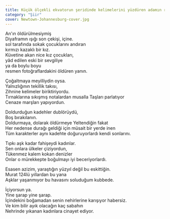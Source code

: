 ```yaml
---
title: Küçük ölçekli ekvatorun şeridinde kelimelerini yüzdüren adamın romantizması
category: "Şiir"
cover: Newtown-Johannesburg-cover.jpg
---
```


An'ın öldürülmesiymiş<br/>
Diyaframın ışığı son çekişi, içine.<br/>
sol tarafında sokak çocuklarını andıran<br/>
kırmızı kazaklı bir kız.<br/>
Küvetine akan nice kız çocukları,<br/>
yâd edilen eski bir sevgiliye<br/>
ya da boylu boyu<br/>
resmen fotoğraflardakini öldüren yanın.<br/>

Çoğaltmaya meyilliydin oysa.<br/>
Yalnızlığının tekillik takısı,<br/>
Zihnine kelimeler biriktiriyordu.<br/>
Tırnaklarına sıkışmış notalardan musalla Taşları parlatıyor<br/>
Cenaze marşları yapıyordun.<br/>

Doldurduğun kadehler dublörüydü,<br/>
Boş bırakılanın.<br/>
Doldurmaya, dolarak öldürmeye Yeltendiğin fakat<br/>
Her nedense durağı geldiği için müsait bir yerde inen<br/>
Tüm karakterler aynı kadehte doğuruyorlardı kendi sonlarını.<br/>

Tıpkı aşk kadar fahişeydi kadınlar.<br/>
Sen onlara ülkeler çiziyordun,<br/>
Tükenmez kalem kokan denizler<br/>
Onlar o mürekkepte boğulmayı iyi beceriyorlardı.<br/>

Esasen azizim, yaraştığın yüzyıl değil bu eskittiğin.<br/>
Murat 124lü yıllardan bu yana<br/>
Aşklar yaşanmıyor bu havasını soluduğum kubbede.<br/>

İçiyorsun ya.<br/>
Yine şarap yine şarap.<br/>
İçindekini boğamadan senin nehirlerine karışıyor habersiz.<br/>
Ve kim bilir ayık olacağın kaç sabahın<br/>
Nehrinde yıkanan kadınlara cinayet ediyor.<br/>
